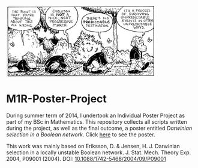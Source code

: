 ![Darwinian selection](/poster/Darwin-Hosler.png)

# M1R-Poster-Project

During summer term of 2014, I undertook an Individual Poster Project as part of my BSc in Mathematics. 
This repository collects all scripts written during the project, as well as the final outcome, a poster entitled *Darwinian selection in a Boolean network*. 
Click [here](poster/M1RposterL.pdf) to see the poster. 

This work was mainly based on Eriksson, D. & Jensen, H. J. Darwinian selection in a locally unstable Boolean network. J. Stat. Mech. Theory Exp. 2004, P09001 (2004). DOI: [10.1088/1742-5468/2004/09/P09001](https://doi.org/10.1088/1742-5468/2004/09/P09001)
